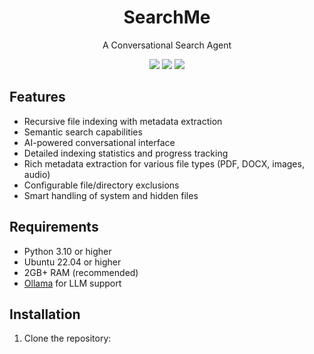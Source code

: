 <h1 align="center">SearchMe</h1>
<p align="center">A Conversational Search Agent</p>

<p align="center">
<img src="https://img.shields.io/badge/python-3.10+-blue.svg">
<img src="https://img.shields.io/badge/platform-Linux%20|%20macOS-lightgrey.svg">
<img src="https://img.shields.io/badge/license-MIT-green.svg">
</p>

## Features

- Recursive file indexing with metadata extraction
- Semantic search capabilities 
- AI-powered conversational interface
- Detailed indexing statistics and progress tracking
- Rich metadata extraction for various file types (PDF, DOCX, images, audio)
- Configurable file/directory exclusions
- Smart handling of system and hidden files

## Requirements

- Python 3.10 or higher
- Ubuntu 22.04 or higher
- 2GB+ RAM (recommended)
- [Ollama](https://ollama.ai) for LLM support

## Installation

1. Clone the repository: